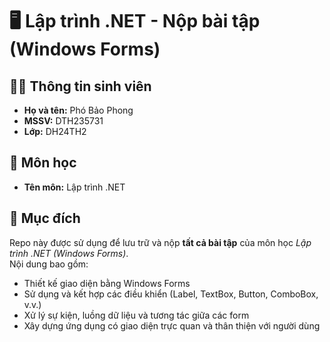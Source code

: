 # 🖥️ Lập trình .NET - Nộp bài tập (Windows Forms)

## 👨‍🎓 Thông tin sinh viên
- **Họ và tên:** Phó Bảo Phong  
- **MSSV:** DTH235731  
- **Lớp:** DH24TH2  

## 📘 Môn học
- **Tên môn:** Lập trình .NET  

## 🎯 Mục đích
Repo này được sử dụng để lưu trữ và nộp **tất cả bài tập** của môn học *Lập trình .NET (Windows Forms)*.  
Nội dung bao gồm:
- Thiết kế giao diện bằng Windows Forms  
- Sử dụng và kết hợp các điều khiển (Label, TextBox, Button, ComboBox, v.v.)  
- Xử lý sự kiện, luồng dữ liệu và tương tác giữa các form  
- Xây dựng ứng dụng có giao diện trực quan và thân thiện với người dùng  
